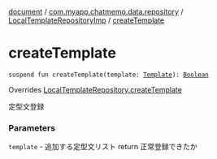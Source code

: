 [document](../../index.md) / [com.myapp.chatmemo.data.repository](../index.md) / [LocalTemplateRepositoryImp](index.md) / [createTemplate](./create-template.md)

# createTemplate

`suspend fun createTemplate(template: `[`Template`](../../com.myapp.chatmemo.domain.model.entity/-template/index.md)`): `[`Boolean`](https://kotlinlang.org/api/latest/jvm/stdlib/kotlin/-boolean/index.html)

Overrides [LocalTemplateRepository.createTemplate](../../com.myapp.chatmemo.domain.repository/-local-template-repository/create-template.md)

定型文登録

### Parameters

`template` - 追加する定型文リスト
return 正常登録できたか